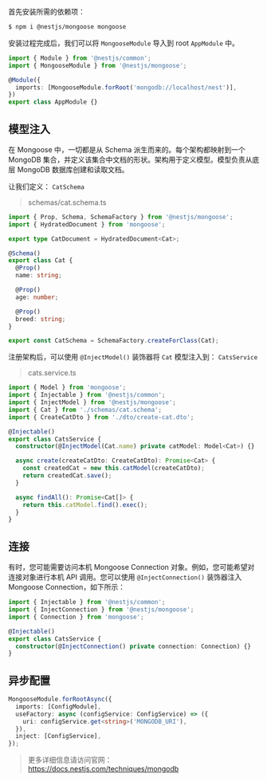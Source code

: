 首先安装所需的依赖项：

```bash
$ npm i @nestjs/mongoose mongoose
```

安装过程完成后，我们可以将 `MongooseModule` 导入到 root `AppModule` 中。

```typescript
import { Module } from '@nestjs/common';
import { MongooseModule } from '@nestjs/mongoose';

@Module({
  imports: [MongooseModule.forRoot('mongodb://localhost/nest')],
})
export class AppModule {}
```



## 模型注入

在 Mongoose 中，一切都是从 Schema 派生而来的。每个架构都映射到一个 MongoDB 集合，并定义该集合中文档的形状。架构用于定义模型。模型负责从底层 MongoDB 数据库创建和读取文档。

让我们定义： `CatSchema`

> schemas/cat.schema.ts

```typescript
import { Prop, Schema, SchemaFactory } from '@nestjs/mongoose';
import { HydratedDocument } from 'mongoose';

export type CatDocument = HydratedDocument<Cat>;

@Schema()
export class Cat {
  @Prop()
  name: string;

  @Prop()
  age: number;

  @Prop()
  breed: string;
}

export const CatSchema = SchemaFactory.createForClass(Cat);
```

注册架构后，可以使用 `@InjectModel()` 装饰器将 `Cat` 模型注入到： `CatsService`

> cats.service.ts

```typescript
import { Model } from 'mongoose';
import { Injectable } from '@nestjs/common';
import { InjectModel } from '@nestjs/mongoose';
import { Cat } from './schemas/cat.schema';
import { CreateCatDto } from './dto/create-cat.dto';

@Injectable()
export class CatsService {
  constructor(@InjectModel(Cat.name) private catModel: Model<Cat>) {}

  async create(createCatDto: CreateCatDto): Promise<Cat> {
    const createdCat = new this.catModel(createCatDto);
    return createdCat.save();
  }

  async findAll(): Promise<Cat[]> {
    return this.catModel.find().exec();
  }
}
```



## 连接

有时，您可能需要访问本机 Mongoose Connection 对象。例如，您可能希望对连接对象进行本机 API 调用。您可以使用 `@InjectConnection()` 装饰器注入 Mongoose Connection，如下所示：

```typescript
import { Injectable } from '@nestjs/common';
import { InjectConnection } from '@nestjs/mongoose';
import { Connection } from 'mongoose';

@Injectable()
export class CatsService {
  constructor(@InjectConnection() private connection: Connection) {}
}
```



## 异步配置

```typescript
MongooseModule.forRootAsync({
  imports: [ConfigModule],
  useFactory: async (configService: ConfigService) => ({
    uri: configService.get<string>('MONGODB_URI'),
  }),
  inject: [ConfigService],
});
```



> 更多详细信息请访问官网：https://docs.nestjs.com/techniques/mongodb